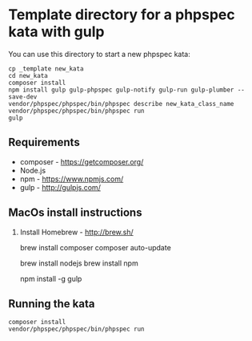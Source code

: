# Template directory for a phpspec kata with gulp

You can use this directory to start a new phpspec kata:

    cp _template new_kata
    cd new_kata
    composer install
    npm install gulp gulp-phpspec gulp-notify gulp-run gulp-plumber --save-dev
    vendor/phpspec/phpspec/bin/phpspec describe new_kata_class_name
    vendor/phpspec/phpspec/bin/phpspec run
    gulp

## Requirements

* composer - https://getcomposer.org/
* Node.js
* npm - https://www.npmjs.com/
* gulp - http://gulpjs.com/

## MacOs install instructions

1. Install Homebrew - http://brew.sh/

    brew install composer
    composer auto-update

    brew install nodejs
    brew install npm

    npm install -g gulp

## Running the kata

    composer install
    vendor/phpspec/phpspec/bin/phpspec run